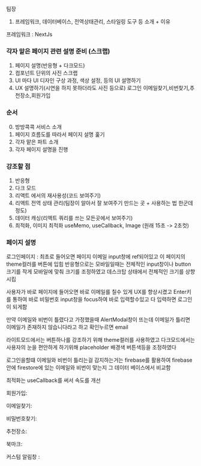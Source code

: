 팀장

1. 프레임워크, 데이터베이스, 전역상태관리, 스타일링 도구 등 소개 + 이유

프레임워크 : NextJs

### 각자 맡은 페이지 관련 설명 준비 (스크랩)

1. 페이지 설명(반응형 + 다크모드)
2. 컴포넌트 단위의 사진 스크랩
3. UI 마다 UI 디자인 구상 과정, 색상 설정, 등의 UI 설명하기
4. UX 설명하기(시연을 하지 못하더라도 사진 등으로)
   로그인 이메일찾기,비번찾기,추천장소,회원가입

### 순서

0. 방방콕콕 서비스 소개
1. 페이지 흐름도를 따라서 페이지 설명 훑기
2. 각자 맡은 파트 소개
3. 각자 페이지 설명을 진행

### 강조할 점

1. 반응형
2. 다크 모드
3. 리액트 에서의 재사용성(코드 보여주기)
4. 리액트 전역 상태 관리(팀장이 알아서 잘 보여주기 만드는 곳 + 사용하는 법 한군데 정도)
5. 데이터 캐싱(리액트 쿼리를 쓰는 모든곳에서 보여주기)
6. 최적화, 이미지 최적화 useMemo, useCallback, Image (원래 15초 -> 2초컷)

### 페이지 설명

로그인페이지 : 최초로 들어오면 페이지 이메일 input창에 ref되어있고 이 페이지의 theme컬러를 버튼에 입힘
반응형으로는 모바일일때는 전체적인 input창이나 button크기를 작게 모바일에 맞춰 크기를 조정하였고 데스크탑 상태에서 전체적인 크기를 상향시킴

사용자가 바로 페이지에 들어오면 바로 이메일를 칠수 있게 UX를 향상시켰고 Enter키를 통하여 바로 비밀번호 input창을 focus하여 바로 입력할수있고 다 입력하면 로그인이 되게함

만약 이메일와 비번이 틀렸다고 가정했을때 AlertModal창이 뜨는데 이메일가 틀리면 이메일가 존재하지 않습니다라고 하고 확인누르면 email

라이트모드에서는 버튼하나를 강조하기 위해 theme컬러를 사용하였고 다크모드에서는 사용자의 눈을 편안하게 하기위해 placeholder 배경색 버튼색등을
조정하였다

로그인을할떄 이메일와 비번이 틀리는걸 감지하는거는 firebase를 활용하여 firebase안에 firestore에 있는 이메일와 비번이 맞는지 그 데이터
베이스에서 비교함

최적화는 useCallback를 써서 속도를 개선

회원가입:

이메일찾기:

비밀번호찾기:

추천장소:

북마크:

커스텀 알림창 :
